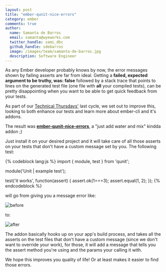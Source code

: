 ```yaml
---
layout: post
title: "ember-qunit-nice-errors"
category: ember
comments: true
author:
  name: Samanta de Barros
  email: samanta@wyeworks.com
  twitter_handle: sami_dbc
  github_handle: sdebarros
  image: /images/team/samanta-de-barros.jpg
  description: Software Engineer
---
```


As any Ember developer probably knows by now, the error messages shown by failing asserts are far from ideal. Getting a **failed, expected argument to be truthy, was: false** followed by a stack trace that points to lines on the generated test file (one file with **all** your compiled tests), can be pretty disappointing when you want to be able to get quick feedback from your tests.

As part of our [Technical Thursdays'](https://wyeworks.com/blog/2015/7/16/technical-thursdays-or-how-we-do-continuous-learning/) last cycle, we set out to improve this, looking to both enhance our tests and learn more about ember-cli and it's addons.

The result was [**ember-qunit-nice-errors**](https://github.com/wyeworks/ember-qunit-nice-errors), a "just add water and mix" kindda addon ;)

<!--more-->

Just install it on your desired project and it will take care of all those asserts on your tests that don't have a custom message set by you. The following test:

{% codeblock lang:js %}
import { module, test } from 'qunit';

module('Unit | example test');

test('it works', function(assert) {
  assert.ok(1===3);
  assert.equal(1, 2);
});
{% endcodeblock %}

will go from giving you a message error like:

![before](/images/posts/output-before.png)

to:

![after](/images/posts/output-after.png)

The addon basically hooks up on your app's build process, and takes all the asserts on the test files that don't have a custom message (since we don't want to override your work), for those, it will add a message that tells you the assert method you're using and the params your calling it with.

We hope this improves you quality of life! Or at least makes it easier to find those errors.
